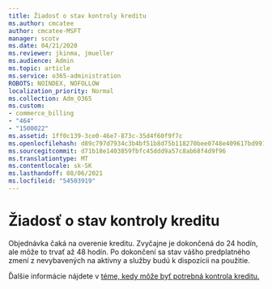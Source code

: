 ```yaml
---
title: Žiadosť o stav kontroly kreditu
ms.author: cmcatee
author: cmcatee-MSFT
manager: scotv
ms.date: 04/21/2020
ms.reviewer: jkinma, jmueller
ms.audience: Admin
ms.topic: article
ms.service: o365-administration
ROBOTS: NOINDEX, NOFOLLOW
localization_priority: Normal
ms.collection: Adm_O365
ms.custom:
- commerce_billing
- "464"
- "1500022"
ms.assetid: 1ff0c139-3ce0-46e7-873c-35d4f60f9f7c
ms.openlocfilehash: d89c797d7934c3b4bf51b8d75b118270bee0748e409617bd991b9eb1a38ce5c9
ms.sourcegitcommit: d71b18e1403859fbfc45ddd9a57c8ab68f4d9f96
ms.translationtype: MT
ms.contentlocale: sk-SK
ms.lasthandoff: 08/06/2021
ms.locfileid: "54503919"
---
```

# <a name="credit-check-status-request"></a>Žiadosť o stav kontroly kreditu

Objednávka čaká na overenie kreditu. Zvyčajne je dokončená do 24 hodín, ale môže to trvať až 48 hodín. Po dokončení sa stav vášho predplatného zmení z nevybavených na aktívny a služby budú k dispozícii na použitie.

Ďalšie informácie nájdete v [téme, kedy môže byť potrebná kontrola kreditu.](/microsoft-365/commerce/billing-and-payments/pay-for-your-subscription#pay-by-invoice-check-or-eft)
